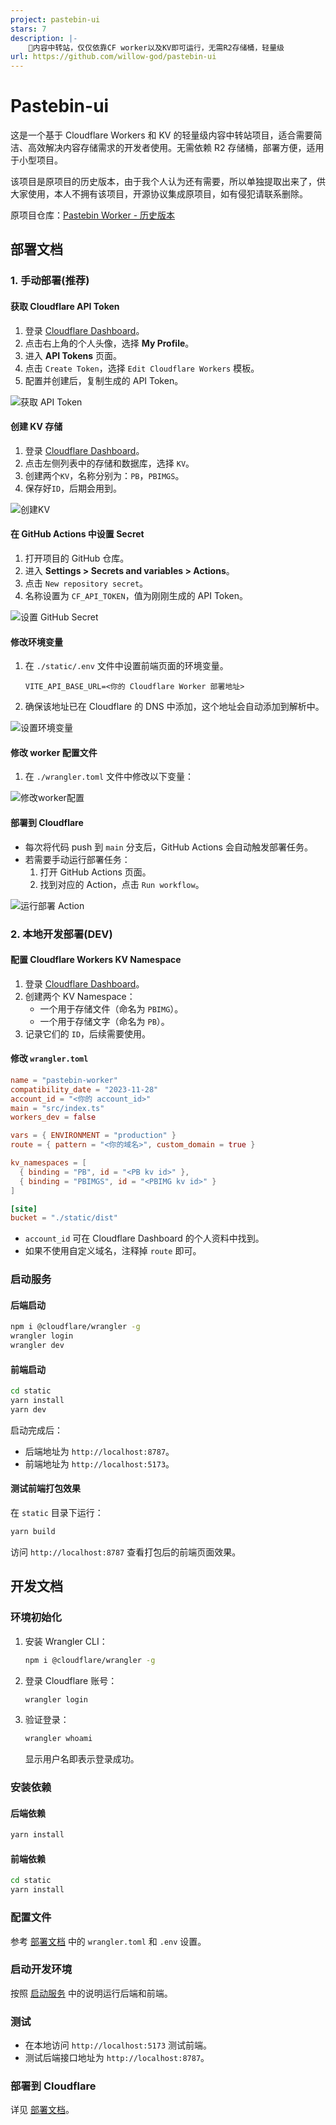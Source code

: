 ```yaml
---
project: pastebin-ui
stars: 7
description: |-
    💼内容中转站，仅仅依靠CF worker以及KV即可运行，无需R2存储桶，轻量级
url: https://github.com/willow-god/pastebin-ui
---
```


# Pastebin-ui

这是一个基于 Cloudflare Workers 和 KV 的轻量级内容中转站项目，适合需要简洁、高效解决内容存储需求的开发者使用。无需依赖 R2 存储桶，部署方便，适用于小型项目。

该项目是原项目的历史版本，由于我个人认为还有需要，所以单独提取出来了，供大家使用，本人不拥有该项目，开源协议集成原项目，如有侵犯请联系删除。

原项目仓库：[Pastebin Worker - 历史版本](https://github.com/xiadd/pastebin-worker)

## 部署文档

### 1. 手动部署(推荐)

#### 获取 Cloudflare API Token

1. 登录 [Cloudflare Dashboard](https://dash.cloudflare.com/)。
2. 点击右上角的个人头像，选择 **My Profile**。
3. 进入 **API Tokens** 页面。
4. 点击 `Create Token`，选择 `Edit Cloudflare Workers` 模板。
5. 配置并创建后，复制生成的 API Token。

![获取 API Token](./docs/get_api.png)

#### 创建 KV 存储

1. 登录 [Cloudflare Dashboard](https://dash.cloudflare.com/)。
2. 点击左侧列表中的存储和数据库，选择 `KV`。
3. 创建两个`KV`，名称分别为：`PB`，`PBIMGS`。
4. 保存好`ID`，后期会用到。
   
![创建KV](/docs/create_kv.png)

#### 在 GitHub Actions 中设置 Secret

1. 打开项目的 GitHub 仓库。
2. 进入 **Settings > Secrets and variables > Actions**。
3. 点击 `New repository secret`。
4. 名称设置为 `CF_API_TOKEN`，值为刚刚生成的 API Token。

![设置 GitHub Secret](./docs/set_secret.png)

#### 修改环境变量

1. 在 `./static/.env` 文件中设置前端页面的环境变量。
   ```env
   VITE_API_BASE_URL=<你的 Cloudflare Worker 部署地址>
   ```
2. 确保该地址已在 Cloudflare 的 DNS 中添加，这个地址会自动添加到解析中。

![设置环境变量](./docs/set_env.png)

#### 修改 worker 配置文件

1. 在 `./wrangler.toml` 文件中修改以下变量：

![修改worker配置](./docs//set_worker_env.png)

#### 部署到 Cloudflare

- 每次将代码 push 到 `main` 分支后，GitHub Actions 会自动触发部署任务。
- 若需要手动运行部署任务：
  1. 打开 GitHub Actions 页面。
  2. 找到对应的 Action，点击 `Run workflow`。

![运行部署 Action](./docs/run_action.png)

### 2. 本地开发部署(DEV)

#### 配置 Cloudflare Workers KV Namespace

1. 登录 [Cloudflare Dashboard](https://dash.cloudflare.com/)。
2. 创建两个 KV Namespace：
   - 一个用于存储文件（命名为 `PBIMG`）。
   - 一个用于存储文字（命名为 `PB`）。
3. 记录它们的 `ID`，后续需要使用。

#### 修改 `wrangler.toml`

```toml
name = "pastebin-worker"
compatibility_date = "2023-11-28"
account_id = "<你的 account_id>"
main = "src/index.ts"
workers_dev = false

vars = { ENVIRONMENT = "production" }
route = { pattern = "<你的域名>", custom_domain = true }

kv_namespaces = [
  { binding = "PB", id = "<PB kv id>" },
  { binding = "PBIMGS", id = "<PBIMG kv id>" }
]

[site]
bucket = "./static/dist"
```

- `account_id` 可在 Cloudflare Dashboard 的个人资料中找到。
- 如果不使用自定义域名，注释掉 `route` 即可。

### 启动服务

#### 后端启动

```bash
npm i @cloudflare/wrangler -g
wrangler login
wrangler dev
```

#### 前端启动

```bash
cd static
yarn install
yarn dev
```

启动完成后：
- 后端地址为 `http://localhost:8787`。
- 前端地址为 `http://localhost:5173`。

#### 测试前端打包效果

在 `static` 目录下运行：

```bash
yarn build
```

访问 `http://localhost:8787` 查看打包后的前端页面效果。

## 开发文档

### 环境初始化

1. 安装 Wrangler CLI：

   ```bash
   npm i @cloudflare/wrangler -g
   ```

2. 登录 Cloudflare 账号：

   ```bash
   wrangler login
   ```

3. 验证登录：

   ```bash
   wrangler whoami
   ```

   显示用户名即表示登录成功。

### 安装依赖

#### 后端依赖

```bash
yarn install
```

#### 前端依赖

```bash
cd static
yarn install
```

### 配置文件

参考 [部署文档](#配置-cloudflare-workers-kv-namespace) 中的 `wrangler.toml` 和 `.env` 设置。

### 启动开发环境

按照 [启动服务](#启动服务) 中的说明运行后端和前端。

### 测试

- 在本地访问 `http://localhost:5173` 测试前端。
- 测试后端接口地址为 `http://localhost:8787`。

### 部署到 Cloudflare

详见 [部署文档](#部署文档)。
